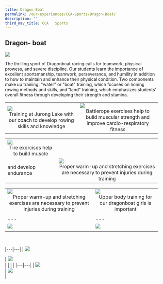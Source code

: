 ```yaml
---
title: Dragon Boat
permalink: /our-experiences/CCA-Sports/Dragon-Boat/
description: ""
third_nav_title: CCA   Sports
---
```

## Dragon- boat

![](/images/JS-Dragonboat.jpg)

The thrilling sport of Dragonboat racing calls for teamwork, physical prowess, and severe discipline. Our students learn the importance of excellent sportsmanship, teamwork, perseverance, and humility in addition to how to maintain and enhance their physical condition. Two components make up training: "water" or "boat" training, which focuses on honing rowing methods and skills, and "land" training, which emphasizes students' overall fitness through developing their strength and stamina.

|   |   |
|---|---|
| ![](/images/JSD1-Photo%201.jpg)<center>Training at Jurong Lake with our coach to develop rowing skills and knowledge</center> | ![](/images/JSD2-Photo%202.jpg)<center>Battlerope exercises help to build muscular strength and improve cardio-respiratory fitness</center> |

|   |   |
|---|---|
| ![](/images/JSD3-Photo%203.jpg)<center>Tire exercises help to build muscle  
and develop endurance</center> | ![](/images/JSD4-Photo%204.jpg)<center>Proper warm-up and stretching exercises are necessary to prevent injuries during training</center> |

|   |   |
|---|---|
| ![](/images/JSD5-Photo%2012.jpg) <center>Proper warm-up and stretching exercises are necessary to prevent injuries during training</center> | ![](/images/JSD6Photo%205.jpg)<center>Upper body training for our dragonboat girls is important</center> |
|   |   |
|---|---|
| ![](/images/JSD7-Photo%206.jpg) <center></center>|![](/images/JSD8Photo%207.jpg) <center></center> |
|   |   |
<br>

|---|---|
| ![](/images/JSD9-Photo%208.jpg) <center></center> | ![](/images/JSD10-Photo%209.jpg)<center></center> |
|   |   |
|---|---|
| ![](/images/JSD11-Photo%2010.jpg) <center></center> | ![](/images/JSD12-Photo%2011.jpg) <center></center> |